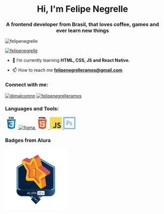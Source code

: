 <h1 align="center">Hi, I'm Felipe Negrelle</h1>
<h3 align="center">A frontend developer from Brasil, that loves coffee, games and ever learn new things</h3>

<p align="left"> <img src="https://komarev.com/ghpvc/?username=felipenegrelle&label=Profile%20views&color=5425d4&style=flat" alt="felipenegrelle" /> </p>

<p align="left"> <a href="https://github.com/ryo-ma/github-profile-trophy"><img src="https://github-profile-trophy.vercel.app/?username=felipenegrelle" alt="felipenegrelle" /></a> </p>

- 🌱 I’m currently learning **HTML, CSS, JS and React Native.**

- 📫 How to reach me **felipenegrelleramos@gmail.com**

<h3 align="left">Connect with me:</h3>
<p align="left">
<a href="https://codepen.io/@malcomnn" target="blank"><img align="center" src="https://raw.githubusercontent.com/rahuldkjain/github-profile-readme-generator/master/src/images/icons/Social/codepen.svg" alt="@malcomnn" height="30" width="40" /></a>
<a href="https://instagram.com/felipenegrelleramos" target="blank"><img align="center" src="https://raw.githubusercontent.com/rahuldkjain/github-profile-readme-generator/master/src/images/icons/Social/instagram.svg" alt="felipenegrelleramos" height="30" width="40" /></a>
</p>

<h3 align="left">Languages and Tools:</h3>
<p align="left"> <a href="https://www.w3schools.com/css/" target="_blank"> <img src="https://raw.githubusercontent.com/devicons/devicon/master/icons/css3/css3-original-wordmark.svg" alt="css3" width="40" height="40"/> </a> <a href="https://www.figma.com/" target="_blank"> <img src="https://www.vectorlogo.zone/logos/figma/figma-icon.svg" alt="figma" width="40" height="40"/> </a> <a href="https://www.w3.org/html/" target="_blank"> <img src="https://raw.githubusercontent.com/devicons/devicon/master/icons/html5/html5-original-wordmark.svg" alt="html5" width="40" height="40"/> </a> <a href="https://developer.mozilla.org/en-US/docs/Web/JavaScript" target="_blank"> <img src="https://raw.githubusercontent.com/devicons/devicon/master/icons/javascript/javascript-original.svg" alt="javascript" width="40" height="40"/> </a> <a href="https://www.photoshop.com/en" target="_blank"> <img src="https://raw.githubusercontent.com/devicons/devicon/master/icons/photoshop/photoshop-line.svg" alt="photoshop" width="40" height="40"/> </a> </p>
 
 <h3 align="left"> Badges from Alura</h3>
 <img align="left" src="https://github.com/FelipeNegrelle/arquivos/blob/f545ed911b54ad91168c31807602ff5a5d1aa552/Badge_-_Primeiro.png" heigth="200" width="200"/>
<img aling="left" src"https://github.com/FelipeNegrelle/arquivos/blob/f545ed911b54ad91168c31807602ff5a5d1aa552/Badge_-_Github.png" heigth="200" width="200"/>
